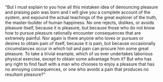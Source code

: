 "But I must explain to you how all this mistaken idea of denouncing pleasure and praising pain 
was born and I will give you a complete account of the system, and expound the actual 
teachings of the great explorer of the truth, the master-builder of human happiness.
No one rejects, dislikes, or avoids pleasure itself, because it is pleasure, but because
 those who do not know how to pursue pleasure rationally encounter consequences that are 
 extremely painful. Nor again is there anyone who loves or pursues or desires to obtain pain of
 itself, because it is pain, but because occasionally circumstances occur in which toil and 
 pain can procure him some great pleasure. To take a trivial example, which of us ever 
 undertakes laborious physical exercise, except to obtain some advantage from it? But who 
 has any right to find fault with a man who chooses to enjoy a pleasure that has no 
 annoying consequences, or one who avoids a pain that produces no resultant pleasure?"